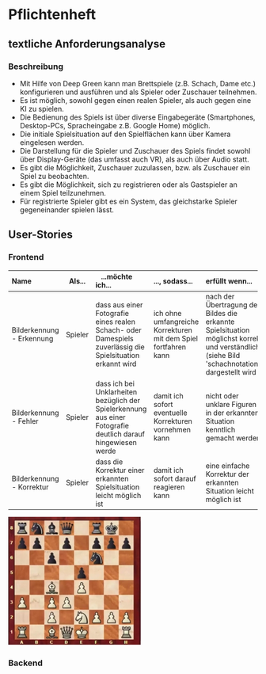 # Pflichtenheft

## textliche Anforderungsanalyse

### Beschreibung

- Mit Hilfe von Deep Green kann man Brettspiele (z.B. Schach, Dame etc.) konfigurieren und ausführen und als Spieler oder Zuschauer teilnehmen.
- Es ist möglich, sowohl gegen einen realen Spieler, als auch gegen eine KI zu spielen.
- Die Bedienung des Spiels ist über diverse Eingabegeräte (Smartphones, Desktop-PCs, Spracheingabe z.B. Google Home) möglich.
- Die initiale Spielsituation auf den Spielflächen kann über Kamera eingelesen werden.
- Die Darstellung für die Spieler und Zuschauer des Spiels findet sowohl über Display-Geräte (das umfasst auch VR), als auch über Audio statt.
- Es gibt die Möglichkeit, Zuschauer zuzulassen, bzw. als Zuschauer ein Spiel zu beobachten.
- Es gibt die Möglichkeit, sich zu registrieren oder als Gastspieler an einem Spiel teilzunehmen.
- Für registrierte Spieler gibt es ein System, das gleichstarke Spieler gegeneinander spielen lässt.

## User-Stories

### Frontend

| **Name**| **Als**...|   ...**möchte ich**...   | ..., **sodass**... | **erfüllt wenn**... | **Priorität**   |
|:-----|:----------:|:-------------------|:-------------|:---------|:----------------
| Bilderkennung - Erkennung  |Spieler| dass aus einer Fotografie eines realen Schach- oder Damespiels zuverlässig die Spielsituation erkannt wird|ich ohne umfangreiche Korrekturen mit dem Spiel fortfahren kann| nach der Übertragung des Bildes die erkannte Spielsituation möglichst korrekt und verständlich (siehe Bild 'schachnotation') dargestellt wird | Must
| Bilderkennung - Fehler  |Spieler| dass ich bei Unklarheiten bezüglich der Spielerkennung aus einer Fotografie deutlich darauf hingewiesen werde|damit ich sofort eventuelle Korrekturen vornehmen kann| nicht oder unklare Figuren in der erkannten Situation kenntlich gemacht werden | Must
| Bilderkennung - Korrektur  |Spieler| dass die Korrektur einer erkannten Spielsituation leicht möglich ist|damit ich sofort darauf reagieren kann| eine einfache Korrektur der erkannten Situation leicht möglich ist | Must


![schachnotation](./images/schachnotation.jpg)

### Backend

